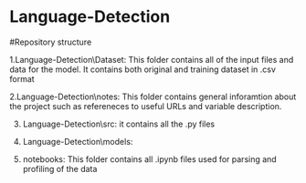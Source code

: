 # Language-Detection

#Repository structure

1.Language-Detection\Dataset: This folder contains all of the input files and data for the model. It contains both original and training dataset in .csv format

2.Language-Detection\notes: This folder contains general inforamtion about the project such as refereneces to useful URLs and variable description.

3. Language-Detection\src: it contains all the .py files

4. Language-Detection\models:

5. notebooks: This folder contains all .ipynb files used for parsing and profiling of the data

